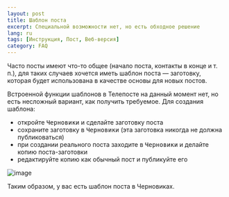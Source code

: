 ```yaml
---
layout: post
title: Шаблон поста
excerpt: Специальной возможности нет, но есть обходное решение
lang: ru
tags: [Инструкция, Пост, Веб-версия]
category: FAQ
---
```


Часто посты имеют что-то общее (начало поста, контакты в конце и т. п.), для таких случаев хочется иметь шаблон поста — заготовку, которая будет использована в качестве основы для новых постов.

Встроенной функции шаблонов в Телепосте на данный момент нет, но есть несложный вариант, как получить требуемое. Для создания шаблона:

* откройте <kbd>Черновики</kbd> и сделайте заготовку поста
* сохраните заготовку в <kbd>Черновики</kbd> (эта заготовка никогда не должна публиковаться)
* при создании реального поста заходите в <kbd>Черновики</kbd> и делайте копию поста-заготовки
* редактируйте копию как обычный пост и публикуйте его

![image](https://user-images.githubusercontent.com/24430718/129975158-c6a5ddc5-5e83-4906-a654-60b8d388d6b8.png)

Таким образом, у вас есть шаблон поста в Черновиках.
